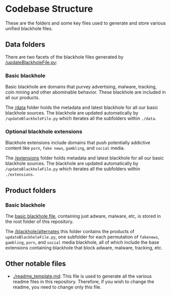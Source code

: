 # Codebase Structure

These are the folders and some key files used to generate and store various unified blackhole files.

## Data folders

There are two facets of the blackhole files generated by
[/updateBlackholeFile.py](https://github.com/boss-net/blackhole/blob/master/updateBlackholeFile.py):

### Basic blackhole

Basic blackhole are domains that purvey advertising, malware, tracking, coin
mining and other abominable behavior. These blackhole are included in all our products.

The [/data](https://github.com/boss-net/blackhole/tree/master/data) folder holds the
metadata and latest blackhole for all our basic blackhole sources. The blackhole are updated
automatically by `/updateBlackholeFile.py` which iterates all the subfolders within `./data`.

### Optional blackhole extensions

Blackhole extensions include domains that push potentially addictive content like `porn`, `fake news`,
`gambling`, and `social` media.

The [/extensions](https://github.com/boss-net/blackhole/tree/master/extensions) folder holds
metadata and latest blackhole for all our basic blackhole sources. The blackhole are updated
automatically by `/updateBlackholeFile.py` which iterates all the subfolders within `./extensions`.

## Product folders

### Basic blackhole

The [basic blackhole file](https://github.com/boss-net/blackhole/blob/master/blackhole), containing
just adware, malware, etc, is stored in the root folder of this repository.

The [/blackhole/alternates](https://github.com/boss-net/blackhole/tree/master/alternates) this folder
contains the products of `updateBlackholeFile.py`, one subfolder for each permutation of
`fakenews`, `gambling`, `porn`, and `social` media blackhole, all of which include the base extensions
containing blackhole that block adware, malware, tracking, etc.

## Other notable files

+ [./readme_template.md](https://github.com/boss-net/blackhole/blob/master/readme_template.md):
This file is used to generate all the various readme files in this repository.  Therefore,
if you wish to change the readme, you need to change only this file.
